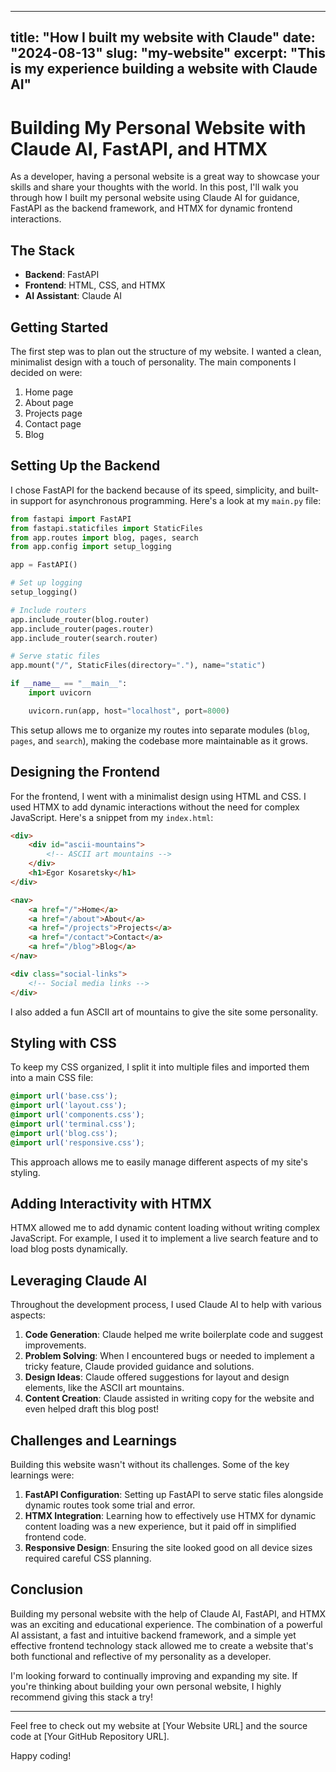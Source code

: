 
---

title: "How I built my website with Claude"
date: "2024-08-13"
slug: "my-website"
excerpt: "This is my experience building a website with Claude AI"
---

# Building My Personal Website with Claude AI, FastAPI, and HTMX

As a developer, having a personal website is a great way to showcase your skills and share your thoughts with the world. In this post, I'll walk you through how I built my personal website using Claude AI for guidance, FastAPI as the backend framework, and HTMX for dynamic frontend interactions.

## The Stack

- **Backend**: FastAPI
- **Frontend**: HTML, CSS, and HTMX
- **AI Assistant**: Claude AI

## Getting Started

The first step was to plan out the structure of my website. I wanted a clean, minimalist design with a touch of personality. The main components I decided on were:

1. Home page
2. About page
3. Projects page
4. Contact page
5. Blog

## Setting Up the Backend

I chose FastAPI for the backend because of its speed, simplicity, and built-in support for asynchronous programming. Here's a look at my `main.py` file:

```python
from fastapi import FastAPI
from fastapi.staticfiles import StaticFiles
from app.routes import blog, pages, search
from app.config import setup_logging

app = FastAPI()

# Set up logging
setup_logging()

# Include routers
app.include_router(blog.router)
app.include_router(pages.router)
app.include_router(search.router)

# Serve static files
app.mount("/", StaticFiles(directory="."), name="static")

if __name__ == "__main__":
    import uvicorn

    uvicorn.run(app, host="localhost", port=8000)
```

This setup allows me to organize my routes into separate modules (`blog`, `pages`, and `search`), making the codebase more maintainable as it grows.

## Designing the Frontend

For the frontend, I went with a minimalist design using HTML and CSS. I used HTMX to add dynamic interactions without the need for complex JavaScript. Here's a snippet from my `index.html`:

```html
<div>
    <div id="ascii-mountains">
        <!-- ASCII art mountains -->
    </div>
    <h1>Egor Kosaretsky</h1>
</div>

<nav>
    <a href="/">Home</a>
    <a href="/about">About</a>
    <a href="/projects">Projects</a>
    <a href="/contact">Contact</a>
    <a href="/blog">Blog</a>
</nav>

<div class="social-links">
    <!-- Social media links -->
</div>
```

I also added a fun ASCII art of mountains to give the site some personality.

## Styling with CSS

To keep my CSS organized, I split it into multiple files and imported them into a main CSS file:

```css
@import url('base.css');
@import url('layout.css');
@import url('components.css');
@import url('terminal.css');
@import url('blog.css');
@import url('responsive.css');
```

This approach allows me to easily manage different aspects of my site's styling.

## Adding Interactivity with HTMX

HTMX allowed me to add dynamic content loading without writing complex JavaScript. For example, I used it to implement a live search feature and to load blog posts dynamically.

## Leveraging Claude AI

Throughout the development process, I used Claude AI to help with various aspects:

1. **Code Generation**: Claude helped me write boilerplate code and suggest improvements.
2. **Problem Solving**: When I encountered bugs or needed to implement a tricky feature, Claude provided guidance and solutions.
3. **Design Ideas**: Claude offered suggestions for layout and design elements, like the ASCII art mountains.
4. **Content Creation**: Claude assisted in writing copy for the website and even helped draft this blog post!

## Challenges and Learnings

Building this website wasn't without its challenges. Some of the key learnings were:

1. **FastAPI Configuration**: Setting up FastAPI to serve static files alongside dynamic routes took some trial and error.
2. **HTMX Integration**: Learning how to effectively use HTMX for dynamic content loading was a new experience, but it paid off in simplified frontend code.
3. **Responsive Design**: Ensuring the site looked good on all device sizes required careful CSS planning.

## Conclusion

Building my personal website with the help of Claude AI, FastAPI, and HTMX was an exciting and educational experience. The combination of a powerful AI assistant, a fast and intuitive backend framework, and a simple yet effective frontend technology stack allowed me to create a website that's both functional and reflective of my personality as a developer.

I'm looking forward to continually improving and expanding my site. If you're thinking about building your own personal website, I highly recommend giving this stack a try!

---

Feel free to check out my website at [Your Website URL] and the source code at [Your GitHub Repository URL].

Happy coding!
